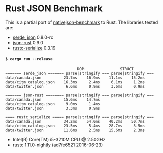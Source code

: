 # Rust JSON Benchmark

This is a partial port of
[nativejson-benchmark](https://github.com/miloyip/nativejson-benchmark)
to Rust. The libraries tested are:

- [serde\_json](https://github.com/serde-rs/json) 0.8.0-rc
- [json-rust](https://github.com/maciejhirsz/json-rust) 0.9.0
- [rustc-serialize](https://github.com/rust-lang-nursery/rustc-serialize) 0.3.19

#### `$ cargo run --release`

```
                                DOM                STRUCT
======= serde_json ======= parse|stringify === parse|stringify ===
data/canada.json          23.7ms    16.9ms    11.1ms    15.2ms
data/citm_catalog.json    16.3ms     2.4ms     6.1ms     1.2ms
data/twitter.json          6.6ms     0.9ms     3.6ms     0.9ms

======= json-rust ======== parse|stringify === parse|stringify ===
data/canada.json          15.6ms    14.7ms
data/citm_catalog.json     9.0ms     1.4ms
data/twitter.json          3.3ms     0.9ms

==== rustc_serialize ===== parse|stringify === parse|stringify ===
data/canada.json          34.2ms    54.0ms    40.2ms    50.7ms
data/citm_catalog.json    23.5ms     5.4ms    28.7ms     3.5ms
data/twitter.json         11.6ms     2.5ms    15.6ms     2.3ms
```

- Intel(R) Core(TM) i5-3210M CPU @ 2.50GHz
- rustc 1.11.0-nightly (ad7fe6521 2016-06-23)
